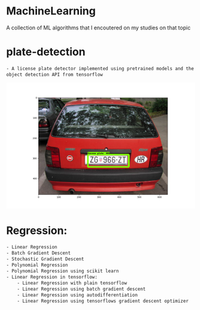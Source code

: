 # MachineLearning
A collection of ML algorithms that I encoutered on my studies on that topic

# plate-detection
    - A license plate detector implemented using pretrained models and the object detection API from tensorflow
![sample of a detected license plate](https://github.com/Lugges991/MachineLearning/blob/master/plate-detection/sample1.png)
# Regression:
	- Linear Regression
	- Batch Gradient Descent
	- Stochastic Gradient Descent
	- Polynomial Regression
	- Polynomial Regression using scikit learn
	- Linear Regression in tensorflow:
		- Linear Regression with plain tensorflow
		- Linear Regression using batch gradient descent
		- Linear Regression using autodifferentiation
		- Linear Regression using tensorflows gradient descent optimizer

